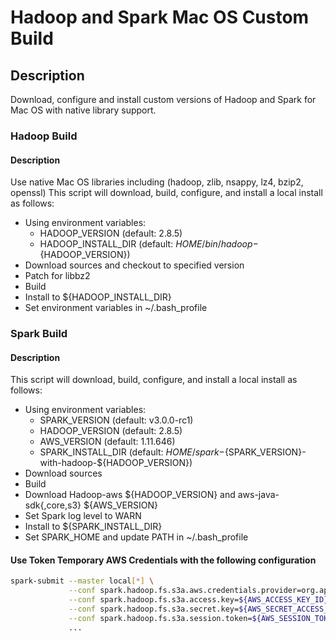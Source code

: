 # Hadoop and Spark Mac OS Custom Build
## Description
Download, configure and install custom versions of Hadoop and Spark for Mac OS with native library support.
### Hadoop Build
#### Description
Use native Mac OS libraries including (hadoop, zlib, nsappy, lz4, bzip2, openssl)
This script will download, build, configure, and install a local install as follows:
- Using environment variables:
  * HADOOP_VERSION (default: 2.8.5)
  * HADOOP_INSTALL_DIR (default: $HOME/bin/hadoop-${HADOOP_VERSION})
- Download sources and checkout to specified version
- Patch for libbz2
- Build
- Install to ${HADOOP_INSTALL_DIR}
- Set environment variables in ~/.bash_profile
### Spark Build
#### Description
This script will download, build, configure, and install a local install as follows:
- Using environment variables:
  * SPARK_VERSION (default: v3.0.0-rc1)
  * HADOOP_VERSION (default: 2.8.5)
  * AWS_VERSION (default: 1.11.646)
  * SPARK_INSTALL_DIR (default: $HOME/spark-${SPARK_VERSION}-with-hadoop-${HADOOP_VERSION})
- Download sources
- Build
- Download Hadoop-aws ${HADOOP_VERSION} and aws-java-sdk{,core,s3} ${AWS_VERSION}
- Set Spark log level to WARN
- Install to ${SPARK_INSTALL_DIR}
- Set SPARK_HOME and update PATH in ~/.bash_profile

#### Use Token Temporary AWS Credentials with the following configuration
```bash
spark-submit --master local[*] \
             --conf spark.hadoop.fs.s3a.aws.credentials.provider=org.apache.hadoop.fs.s3a.TemporaryAWSCredentialsProvider \
             --conf spark.hadoop.fs.s3a.access.key=${AWS_ACCESS_KEY_ID} \
             --conf spark.hadoop.fs.s3a.secret.key=${AWS_SECRET_ACCESS_KEY} \
             --conf spark.hadoop.fs.s3a.session.token=${AWS_SESSION_TOKEN} \
             ...
```
